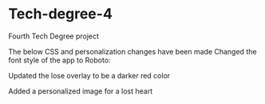 # Tech-degree-4
 Fourth Tech Degree project

The below CSS and personalization changes have been made
Changed the font style of the app to Roboto:

Updated the lose overlay to be a darker red color

Added a personalized image for a lost heart

